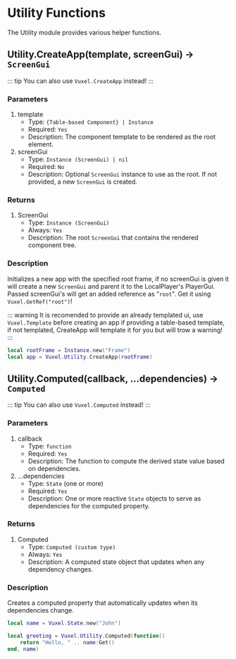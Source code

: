 # Utility Functions

The Utility module provides various helper functions.

## Utility.CreateApp(template, screenGui) -> `ScreenGui`

::: tip
You can also use `Vuxel.CreateApp` instead!
:::

### Parameters
1. template
    - Type: `{Table-based Component} | Instance`
    - Required: `Yes`
    - Description: The component template to be rendered as the root element.
2. screenGui
    - Type: `Instance (ScreenGui) | nil`
    - Required: `No`
    - Description: Optional `ScreenGui` instance to use as the root. If not provided, a new `ScreenGui` is created.

### Returns
1. ScreenGui
    - Type: `Instance (ScreenGui)`
    - Always: `Yes`
    - Description: The root `ScreenGui` that contains the rendered component tree.

### Description

Initializes a new app with the specified root frame, if no screenGui is given it will create a new `ScreenGui` and parent it to the LocalPlayer's PlayerGui. Passed screenGui's will get an added reference as "`root`". Get it using `Vuxel.GetRef("root")`!

::: warning
It is recomended to provide an already templated ui, use `Vuxel.Template` before creating an app if providing a table-based template, if not templated, CreateApp will template it for you but will trow a warning!
:::

```lua
local rootFrame = Instance.new("Frame")
local app = Vuxel.Utility.CreateApp(rootFrame)
```

## Utility.Computed(callback, ...dependencies) -> `Computed`

::: tip
You can also use `Vuxel.Computed` instead!
:::

### Parameters
1. callback
    - Type: `function`
    - Required: `Yes`
    - Description: The function to compute the derived state value based on dependencies.
2. ...dependencies
    - Type: `State` (one or more)
    - Required: `Yes`
    - Description: One or more reactive `State` objects to serve as dependencies for the computed property.

### Returns
1. Computed
    - Type: `Computed (custom type)`
    - Always: `Yes`
    - Description: A computed state object that updates when any dependency changes.

### Description

Creates a computed property that automatically updates when its dependencies change.

```lua
local name = Vuxel.State.new("John")

local greeting = Vuxel.Utility.Computed(function()
    return "Hello, " .. name:Get()
end, name)
```